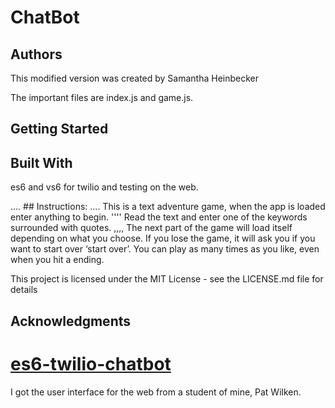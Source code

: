 # ChatBot

## Authors
This modified version was created by Samantha Heinbecker

 The important files are index.js and game.js.

## Getting Started

## Built With
es6 and vs6 for twilio and testing on the web.


.... ## Instructions:
.... This is a text adventure game, when the app is loaded enter anything to begin.
'''' Read the text and enter one of the keywords surrounded with quotes.
,,,, The next part of the game will load itself depending on what you choose.
If you lose the game, it will ask you if you want to start over ‘start over’. You can play as many times as you like, even when you hit a ending.


This project is licensed under the MIT License - see the LICENSE.md file for details



## Acknowledgments
# <a href="https://github.com/rhildred/es6-twilio-chatbot" target="_blank">es6-twilio-chatbot</a>

I got the user interface for the web from a student of mine, Pat Wilken.




